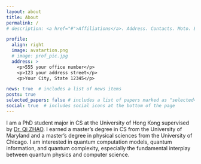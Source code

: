 ```yaml
---
layout: about
title: About
permalink: /
# description: <a href="#">Affiliations</a>. Address. Contacts. Moto. Etc.

profile:
  align: right
  image: avatartion.png
  # image: prof_pic.jpg
  address: >
    <p>555 your office number</p>
    <p>123 your address street</p>
    <p>Your City, State 12345</p>

news: true  # includes a list of news items
posts: true
selected_papers: false # includes a list of papers marked as "selected={true}"
social: true  # includes social icons at the bottom of the page
---
```

<!-- My name is Jue Xu.  -->
I am a PhD student major in CS at the University of Hong Kong supervised by <a href="https://qizhao-quantum.github.io">Dr. Qi ZHAO</a>.
I earned a master’s degree in CS from the University of Maryland and a master’s degree in physical sciences from the University of Chicago. 
I am interested in quantum computation models, quantum information, and quantum complexity, especially the fundamental interplay between quantum physics and computer science. 
<!-- I am looking for a PhD position related to this field. -->
<!-- [My CV](/assets/pdf/CV.pdf) -->
<!-- [My CV](/assets/pdf/CV_Jue-Xu.pdf) -->

<!-- Write your biography here. Tell the world about yourself. Link to your favorite [subreddit](http://reddit.com). You can put a picture in, too. The code is already in, just name your picture `prof_pic.jpg` and put it in the `img/` folder. -->

<!-- Put your address / P.O. box / other info right below your picture. You can also disable any of these elements by editing `profile` property of the YAML header of your `_pages/about.md`. Edit `_bibliography/papers.bib` and Jekyll will render your [publications page](/al-folio/publications/) automatically. -->

<!-- Link to your social media connections, too. This theme is set up to use [Font Awesome icons](http://fortawesome.github.io/Font-Awesome/) and [Academicons](https://jpswalsh.github.io/academicons/), like the ones below. Add your Facebook, Twitter, LinkedIn, Google Scholar, or just disable all of them. -->
